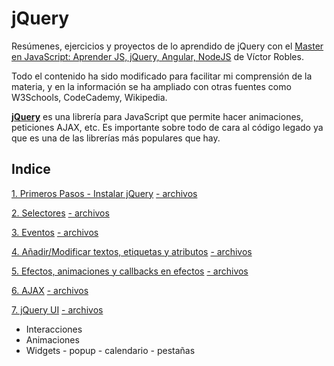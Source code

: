 # jQuery
Resúmenes, ejercicios y proyectos de lo aprendido de jQuery con el [Master en JavaScript: Aprender JS, jQuery, Angular, NodeJS](https://www.udemy.com/course/master-en-javascript-aprender-js-jquery-angular-nodejs-y-mas/) de Víctor Robles.

Todo el contenido ha sido modificado para facilitar mi comprensión de la materia, y en la información se ha ampliado con otras fuentes como W3Schools, CodeCademy, Wikipedia.


<u>**jQuery**</u> es una librería para JavaScript que permite hacer animaciones, peticiones AJAX, etc. Es importante sobre todo de cara al código legado ya que es una de las librerías más populares que hay.

## Indice

[1. Primeros Pasos - Instalar jQuery](01-primerosPasos/primerosPasos.md)
[- archivos](01-primerosPasos)

[2. Selectores](02-selectores/selectores.md)
[- archivos](02-selectores)

[3. Eventos](03-eventos/eventos.md)
[- archivos](03-eventos)

[4. Añadir/Modificar textos, etiquetas y atributos](04-textosEtiquetasAtributos/textosEtiquetasAtributos.md)
[- archivos](04-textosEtiquetasAtributos)

[5. Efectos, animaciones y callbacks en efectos](05-efectosAnimaciones/efectosAnimaciones.md)
[- archivos](05-efectosAnimaciones)

[6. AJAX](06-peticionesAjax/ajax.md)
[- archivos](06-peticionesAjax)

[7. jQuery UI](07-jQueryUI/jQueryUI.md)
[- archivos](07-jQueryUI)
* Interacciones
* Animaciones
* Widgets - popup - calendario - pestañas


